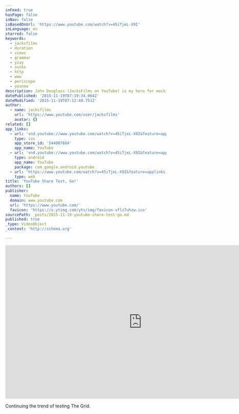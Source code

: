 ```yaml
---
inFeed: true
hasPage: false
inNav: false
isBasedOnUrl: 'https://www.youtube.com/watch?v=45iTjeL-X9I'
inLanguage: en
starred: false
keywords:
  - jacksfilms
  - duration
  - views
  - grammar
  - yiay
  - sucks
  - http
  - www
  - periscope
  - younow
description: John Douglass (JacksFilms on YouTube) is my hero for mocking grammar in this series.
datePublished: '2015-11-19T07:19:34.064Z'
dateModified: '2015-11-19T07:12:48.751Z'
author:
  - name: jacksfilms
    url: 'https://www.youtube.com/user/jacksfilms'
    avatar: {}
related: []
app_links:
  - url: 'vnd.youtube://www.youtube.com/watch?v=45iTjeL-X9I&feature=applinks'
    type: ios
    app_store_id: '544007664'
    app_name: YouTube
  - url: 'vnd.youtube://www.youtube.com/watch?v=45iTjeL-X9I&feature=applinks'
    type: android
    app_name: YouTube
    package: com.google.android.youtube
  - url: 'https://www.youtube.com/watch?v=45iTjeL-X9I&feature=applinks'
    type: web
title: 'YouTube Share Test, Go!'
authors: []
publisher:
  name: YouTube
  domain: www.youtube.com
  url: 'https://www.youtube.com/'
  favicon: 'https://s.ytimg.com/yts/img/favicon-vflz7uhzw.ico'
sourcePath: _posts/2015-11-19-youtube-share-test-go.md
published: true
_type: VideoObject
_context: 'http://schema.org'

---
```

<iframe src="https://cdn.embedly.com/widgets/media.html?src=https%3A%2F%2Fwww.youtube.com%2Fembed%2F45iTjeL-X9I%3Ffeature%3Doembed&amp;url=https%3A%2F%2Fwww.youtube.com%2Fwatch%3Fv%3D45iTjeL-X9I&amp;image=https%3A%2F%2Fi.ytimg.com%2Fvi%2F45iTjeL-X9I%2Fhqdefault.jpg&amp;key=b7d04c9b404c499eba89ee7072e1c4f7&amp;type=text%2Fhtml&amp;schema=youtube" width="854" height="480" scrolling="no" frameborder="0" allowfullscreen="allowfullscreen" style=""></iframe>

Continuing the trend of testing The Grid.